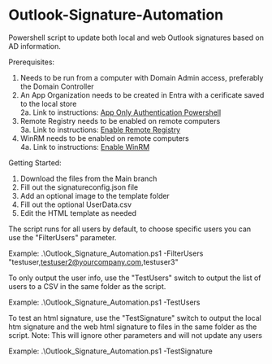 # Outlook-Signature-Automation
Powershell script to update both local and web Outlook signatures based on AD information.

Prerequisites:
1. Needs to be run from a computer with Domain Admin access, preferably the Domain Controller
2. An App Organization needs to be created in Entra with a cerificate saved to the local store\
   2a. Link to instructions: [App Only Authentication Powershell](https://learn.microsoft.com/en-us/powershell/exchange/app-only-auth-powershell-v2?view=exchange-ps)
3. Remote Registry needs to be enabled on remote computers\
   3a. Link to instructions: [Enable Remote Registry](https://docs.recastsoftware.com/help/enable-remote-registry)
4. WinRM needs to be enabled on remote computers\
   4a. Link to instructions: [Enable WinRM](https://support.auvik.com/hc/en-us/articles/204424994-How-to-enable-WinRM-with-domain-controller-Group-Policy-for-WMI-monitoring)

Getting Started:

1. Download the files from the Main branch
2. Fill out the signatureconfig.json file
3. Add an optional image to the template folder
4. Fill out the optional UserData.csv
5. Edit the HTML template as needed

The script runs for all users by default, to choose specific users you can use the "FilterUsers" parameter.

Example: .\Outlook_Signature_Automation.ps1 -FilterUsers "testuser,testuser2@yourcompany.com,testuser3"

To only output the user info, use the "TestUsers" switch to output the list of users to a CSV in the same folder as the script.

Example: .\Outlook_Signature_Automation.ps1 -TestUsers

To test an html signature, use the "TestSignature" switch to output the local htm signature and the web html signature to files in the same folder as the script. 
Note: This will ignore other parameters and will not update any users

Example: .\Outlook_Signature_Automation.ps1 -TestSignature
